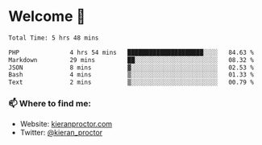 # Welcome 🦘

<!--START_SECTION:waka-->

```txt
Total Time: 5 hrs 48 mins

PHP              4 hrs 54 mins   █████████████████████░░░░   84.63 %
Markdown         29 mins         ██░░░░░░░░░░░░░░░░░░░░░░░   08.32 %
JSON             8 mins          ▓░░░░░░░░░░░░░░░░░░░░░░░░   02.53 %
Bash             4 mins          ▒░░░░░░░░░░░░░░░░░░░░░░░░   01.33 %
Text             2 mins          ▒░░░░░░░░░░░░░░░░░░░░░░░░   00.79 %
```

<!--END_SECTION:waka-->

### 📫 Where to find me:

-   Website: [kieranproctor.com](https://kieranproctor.com/)
-   Twitter: [@kieran_proctor](https://twitter.com/kieran_proctor)
